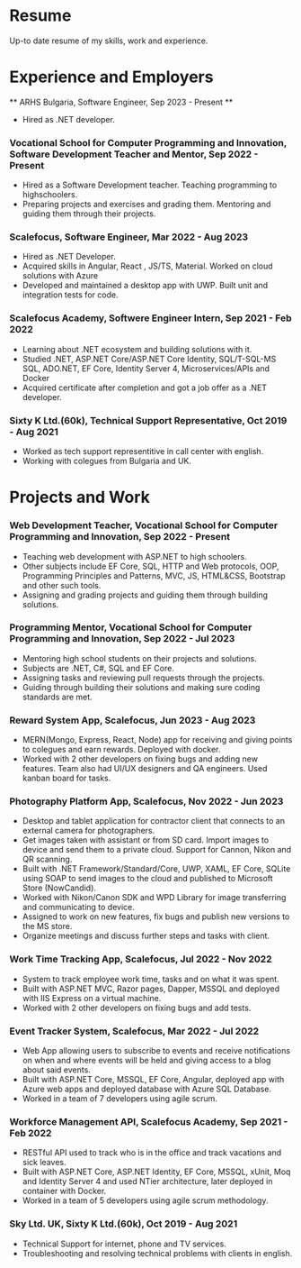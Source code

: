 # Resume
Up-to date resume of my skills, work and experience.

# Experience and Employers

** ARHS Bulgaria, Software Engineer, Sep 2023 - Present **
- Hired as .NET developer.

### Vocational School for Computer Programming and Innovation, Software Development Teacher and Mentor, Sep 2022 - Present
- Hired as a Software Development teacher. Teaching programming to highschoolers.
- Preparing projects and exercises and grading them. Mentoring and guiding them through their projects.

### Scalefocus, Software Engineer, Mar 2022 - Aug 2023
- Hired as .NET Developer.
- Acquired skills in Angular, React , JS/TS, Material. Worked on cloud solutions with Azure
- Developed and maintained a desktop app with UWP. Built unit and integration tests for code.
  
### Scalefocus Academy, Softwere Engineer Intern, Sep 2021 - Feb 2022
- Learning about .NET ecosystem and building solutions with it.
- Studied .NET, ASP.NET Core/ASP.NET Core Identity, SQL/T-SQL-MS SQL, ADO.NET, EF Core, Identity Server 4, Microservices/APIs and Docker
- Acquired certificate after completion and got a job offer as a .NET developer.

### Sixty K Ltd.(60k), Technical Support Representative, Oct 2019 - Aug 2021
- Worked as tech support representitive in call center with english.
- Working with colegues from Bulgaria and UK.

# Projects and Work

### Web Development Teacher, Vocational School for Computer Programming and Innovation, Sep 2022 - Present
- Teaching web development with ASP.NET to high schoolers.
- Other subjects include EF Core, SQL, HTTP and Web protocols, OOP, Programming Principles and Patterns, MVC, JS, HTML&CSS, Bootstrap and other such tools.
- Assigning and grading projects and guiding them through building solutions.

### Programming Mentor, Vocational School for Computer Programming and Innovation, Sep 2022 - Jul 2023
- Mentoring high school students on their projects and solutions.
- Subjects are .NET, C#, SQL and EF Core.
- Assigning tasks and reviewing pull requests through the projects.
- Guiding through building their solutions and making sure coding standards are met.

### Reward System App, Scalefocus, Jun 2023 - Aug 2023
- MERN(Mongo, Express, React, Node) app for receiving and giving points to colegues and earn rewards. Deployed with docker.
- Worked with 2 other developers on fixing bugs and adding new features. Team also had UI/UX designers and QA engineers. Used kanban board for tasks.

### Photography Platform App, Scalefocus, Nov 2022 - Jun 2023
- Desktop and tablet application for contractor client that connects to an external camera for photographers.
- Get images taken with assistant or from SD card. Import images to device and send them to a private cloud. Support for Cannon, Nikon and QR scanning.
- Built with .NET Framework/Standard/Core, UWP, XAML, EF Core, SQLite using SOAP to send images to the cloud and published to Microsoft Store (NowCandid).
- Worked with Nikon/Canon SDK and WPD Library for image transferring and communicating to device.
- Assigned to work on new features, fix bugs and publish new versions to the MS store.
- Organize meetings and discuss further steps and tasks with client.

### Work Time Tracking App, Scalefocus, Jul 2022 - Nov 2022
- System to track employee work time, tasks and on what it was spent.
- Built with ASP.NET MVC, Razor pages, Dapper, MSSQL and deployed with IIS Express on a virtual machine.
- Worked with 2 other developers on fixing bugs and add tests.

### Event Tracker System, Scalefocus, Mar 2022 - Jul 2022
- Web App allowing users to subscribe to events and receive notifications on when and where events will be held and giving access to a blog about said events.
- Built with ASP.NET Core, MSSQL, EF Core, Angular, deployed app with Azure web apps and deployed database with Azure SQL Database.
- Worked in a team of 7 developers using agile scrum.

### Workforce Management API, Scalefocus Academy, Sep 2021 - Feb 2022
- RESTful API used to track who is in the office and track vacations and sick leaves.
- Built with ASP.NET Core, ASP.NET Identity, EF Core, MSSQL, xUnit, Moq and Identity Server 4 and used NTier architecture, later deployed in container with Docker.
- Worked in a team of 5 developers using agile scrum methodology.

### Sky Ltd. UK, Sixty K Ltd.(60k), Oct 2019 - Aug 2021
- Technical Support for internet, phone and TV services.
- Troubleshooting and resolving technical problems with clients in english.
